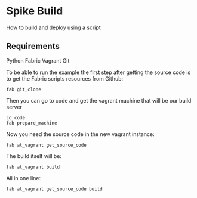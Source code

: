 # Spike Build

How to build and deploy using a script

## Requirements

Python Fabric
Vagrant
Git

To be able to run the example the first step after getting the source code is to get the Fabric scripts resources from Github:
```
fab git_clone
```

Then you can go to code and get the vagrant machine that will be our build server
```
cd code
fab prepare_machine

```

Now you need the source code in the new vagrant instance:
```
fab at_vagrant get_source_code
```

The build itself will be:
```
fab at_vagrant build
```

All in one line:
```
fab at_vagrant get_source_code build
```
